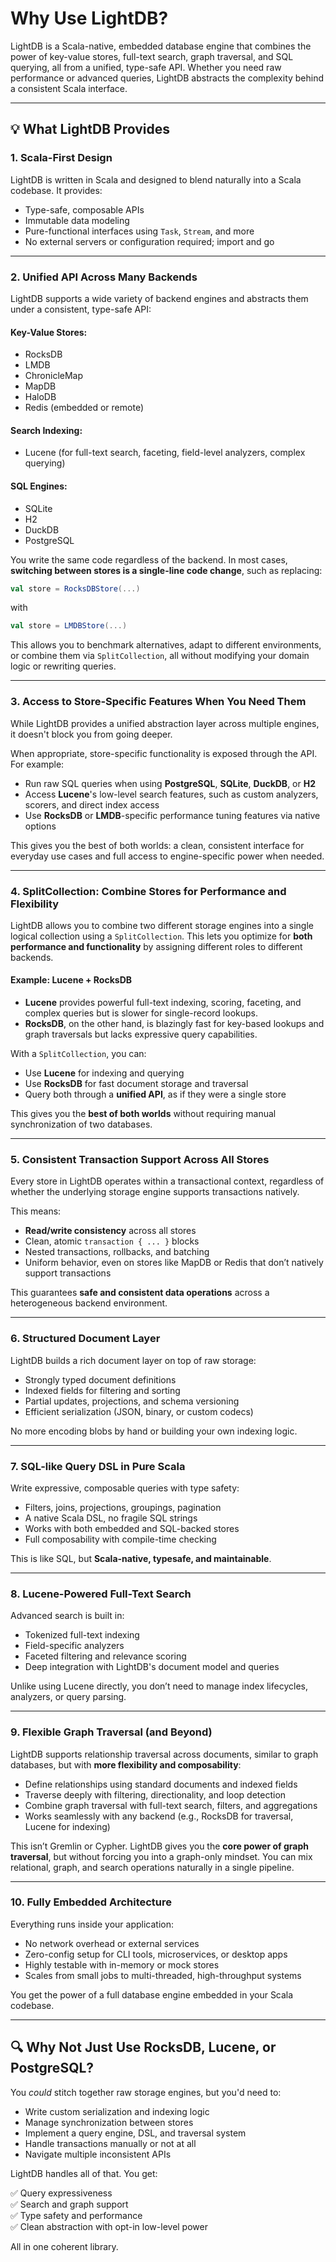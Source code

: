 # Why Use LightDB?

LightDB is a Scala-native, embedded database engine that combines the power of key-value stores, full-text search, graph traversal, and SQL querying, all from a unified, type-safe API. Whether you need raw performance or advanced queries, LightDB abstracts the complexity behind a consistent Scala interface.

---

## 💡 What LightDB Provides

### 1. Scala-First Design

LightDB is written in Scala and designed to blend naturally into a Scala codebase. It provides:

- Type-safe, composable APIs
- Immutable data modeling
- Pure-functional interfaces using `Task`, `Stream`, and more
- No external servers or configuration required; import and go

---

### 2. Unified API Across Many Backends

LightDB supports a wide variety of backend engines and abstracts them under a consistent, type-safe API:

#### Key-Value Stores:
- RocksDB
- LMDB
- ChronicleMap
- MapDB
- HaloDB
- Redis (embedded or remote)

#### Search Indexing:
- Lucene (for full-text search, faceting, field-level analyzers, complex querying)

#### SQL Engines:
- SQLite
- H2
- DuckDB
- PostgreSQL

You write the same code regardless of the backend. In most cases, **switching between stores is a single-line code change**, such as replacing:

```scala
val store = RocksDBStore(...)
```

with

```scala
val store = LMDBStore(...)
```

This allows you to benchmark alternatives, adapt to different environments, or combine them via `SplitCollection`, all without modifying your domain logic or rewriting queries.

---

### 3. Access to Store-Specific Features When You Need Them

While LightDB provides a unified abstraction layer across multiple engines, it doesn't block you from going deeper.

When appropriate, store-specific functionality is exposed through the API. For example:

- Run raw SQL queries when using **PostgreSQL**, **SQLite**, **DuckDB**, or **H2**
- Access **Lucene**'s low-level search features, such as custom analyzers, scorers, and direct index access
- Use **RocksDB** or **LMDB**-specific performance tuning features via native options

This gives you the best of both worlds: a clean, consistent interface for everyday use cases and full access to engine-specific power when needed.

---

### 4. SplitCollection: Combine Stores for Performance and Flexibility

LightDB allows you to combine two different storage engines into a single logical collection using a `SplitCollection`. This lets you optimize for **both performance and functionality** by assigning different roles to different backends.

#### Example: Lucene + RocksDB
- **Lucene** provides powerful full-text indexing, scoring, faceting, and complex queries but is slower for single-record lookups.
- **RocksDB**, on the other hand, is blazingly fast for key-based lookups and graph traversals but lacks expressive query capabilities.

With a `SplitCollection`, you can:
- Use **Lucene** for indexing and querying
- Use **RocksDB** for fast document storage and traversal
- Query both through a **unified API**, as if they were a single store

This gives you the **best of both worlds** without requiring manual synchronization of two databases.

---

### 5. Consistent Transaction Support Across All Stores

Every store in LightDB operates within a transactional context, regardless of whether the underlying storage engine supports transactions natively.

This means:
- **Read/write consistency** across all stores
- Clean, atomic `transaction { ... }` blocks
- Nested transactions, rollbacks, and batching
- Uniform behavior, even on stores like MapDB or Redis that don’t natively support transactions

This guarantees **safe and consistent data operations** across a heterogeneous backend environment.

---

### 6. Structured Document Layer

LightDB builds a rich document layer on top of raw storage:

- Strongly typed document definitions
- Indexed fields for filtering and sorting
- Partial updates, projections, and schema versioning
- Efficient serialization (JSON, binary, or custom codecs)

No more encoding blobs by hand or building your own indexing logic.

---

### 7. SQL-like Query DSL in Pure Scala

Write expressive, composable queries with type safety:

- Filters, joins, projections, groupings, pagination
- A native Scala DSL, no fragile SQL strings
- Works with both embedded and SQL-backed stores
- Full composability with compile-time checking

This is like SQL, but **Scala-native, typesafe, and maintainable**.

---

### 8. Lucene-Powered Full-Text Search

Advanced search is built in:

- Tokenized full-text indexing
- Field-specific analyzers
- Faceted filtering and relevance scoring
- Deep integration with LightDB's document model and queries

Unlike using Lucene directly, you don’t need to manage index lifecycles, analyzers, or query parsing.

---

### 9. Flexible Graph Traversal (and Beyond)

LightDB supports relationship traversal across documents, similar to graph databases, but with **more flexibility and composability**:

- Define relationships using standard documents and indexed fields
- Traverse deeply with filtering, directionality, and loop detection
- Combine graph traversal with full-text search, filters, and aggregations
- Works seamlessly with any backend (e.g., RocksDB for traversal, Lucene for indexing)

This isn’t Gremlin or Cypher. LightDB gives you the **core power of graph traversal**, but without forcing you into a graph-only mindset. You can mix relational, graph, and search operations naturally in a single pipeline.

---

### 10. Fully Embedded Architecture

Everything runs inside your application:

- No network overhead or external services
- Zero-config setup for CLI tools, microservices, or desktop apps
- Highly testable with in-memory or mock stores
- Scales from small jobs to multi-threaded, high-throughput systems

You get the power of a full database engine embedded in your Scala codebase.

---

## 🔍 Why Not Just Use RocksDB, Lucene, or PostgreSQL?

You *could* stitch together raw storage engines, but you'd need to:

- Write custom serialization and indexing logic
- Manage synchronization between stores
- Implement a query engine, DSL, and traversal system
- Handle transactions manually or not at all
- Navigate multiple inconsistent APIs

LightDB handles all of that. You get:

✅ Query expressiveness  
✅ Search and graph support  
✅ Type safety and performance  
✅ Clean abstraction with opt-in low-level power

All in one coherent library.